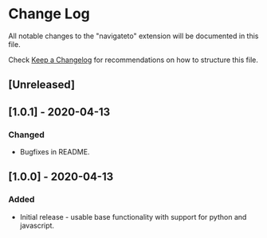 # Change Log

All notable changes to the "navigateto" extension will be documented in this file.

Check [Keep a Changelog](http://keepachangelog.com/) for recommendations on how to structure this file.


## [Unreleased]

## [1.0.1] - 2020-04-13

### Changed
- Bugfixes in README.

## [1.0.0] - 2020-04-13

### Added
- Initial release - usable base functionality with support for python and javascript.